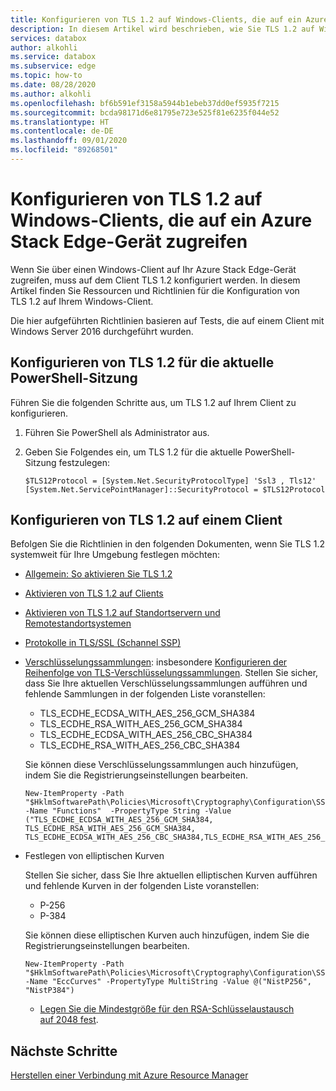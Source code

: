 ```yaml
---
title: Konfigurieren von TLS 1.2 auf Windows-Clients, die auf ein Azure Stack Edge-GPU-Gerät zugreifen
description: In diesem Artikel wird beschrieben, wie Sie TLS 1.2 auf Windows-Clients konfigurieren, die auf ein Azure Stack Edge-GPU-Gerät zugreifen.
services: databox
author: alkohli
ms.service: databox
ms.subservice: edge
ms.topic: how-to
ms.date: 08/28/2020
ms.author: alkohli
ms.openlocfilehash: bf6b591ef3158a5944b1ebeb37dd0ef5935f7215
ms.sourcegitcommit: bcda98171d6e81795e723e525f81e6235f044e52
ms.translationtype: HT
ms.contentlocale: de-DE
ms.lasthandoff: 09/01/2020
ms.locfileid: "89268501"
---
```

# <a name="configure-tls-12-on-windows-clients-accessing-azure-stack-edge-device"></a>Konfigurieren von TLS 1.2 auf Windows-Clients, die auf ein Azure Stack Edge-Gerät zugreifen

<!--[!INCLUDE [applies-to-skus](../../includes/azure-stack-edge-applies-to-all-sku.md)]-->

Wenn Sie über einen Windows-Client auf Ihr Azure Stack Edge-Gerät zugreifen, muss auf dem Client TLS 1.2 konfiguriert werden. In diesem Artikel finden Sie Ressourcen und Richtlinien für die Konfiguration von TLS 1.2 auf Ihrem Windows-Client. 

Die hier aufgeführten Richtlinien basieren auf Tests, die auf einem Client mit Windows Server 2016 durchgeführt wurden.

## <a name="configure-tls-12-for-current-powershell-session"></a>Konfigurieren von TLS 1.2 für die aktuelle PowerShell-Sitzung

Führen Sie die folgenden Schritte aus, um TLS 1.2 auf Ihrem Client zu konfigurieren.

1. Führen Sie PowerShell als Administrator aus.
2. Geben Sie Folgendes ein, um TLS 1.2 für die aktuelle PowerShell-Sitzung festzulegen:
  
    ```azurepowershell
    $TLS12Protocol = [System.Net.SecurityProtocolType] 'Ssl3 , Tls12'
    [System.Net.ServicePointManager]::SecurityProtocol = $TLS12Protocol
    ```
## <a name="configure-tls-12-on-client"></a>Konfigurieren von TLS 1.2 auf einem Client

Befolgen Sie die Richtlinien in den folgenden Dokumenten, wenn Sie TLS 1.2 systemweit für Ihre Umgebung festlegen möchten:

- [Allgemein: So aktivieren Sie TLS 1.2](https://docs.microsoft.com/windows-server/security/tls/tls-registry-settings#tls-12)
- [Aktivieren von TLS 1.2 auf Clients](https://docs.microsoft.com/configmgr/core/plan-design/security/enable-tls-1-2-client)
- [Aktivieren von TLS 1.2 auf Standortservern und Remotestandortsystemen](https://docs.microsoft.com/configmgr/core/plan-design/security/enable-tls-1-2-server)
- [Protokolle in TLS/SSL (Schannel SSP)](https://docs.microsoft.com/windows-server/security/tls/manage-tls#configuring-tls-ecc-curve-order)
- [Verschlüsselungssammlungen](https://docs.microsoft.com/windows-server/security/tls/tls-registry-settings#tls-12): insbesondere [Konfigurieren der Reihenfolge von TLS-Verschlüsselungssammlungen](https://docs.microsoft.com/windows-server/security/tls/manage-tls#configuring-tls-cipher-suite-order). Stellen Sie sicher, dass Sie Ihre aktuellen Verschlüsselungssammlungen aufführen und fehlende Sammlungen in der folgenden Liste voranstellen:

    - TLS_ECDHE_ECDSA_WITH_AES_256_GCM_SHA384
    - TLS_ECDHE_RSA_WITH_AES_256_GCM_SHA384
    - TLS_ECDHE_ECDSA_WITH_AES_256_CBC_SHA384
    - TLS_ECDHE_RSA_WITH_AES_256_CBC_SHA384

    Sie können diese Verschlüsselungssammlungen auch hinzufügen, indem Sie die Registrierungseinstellungen bearbeiten.

    ```azurepowershell
    New-ItemProperty -Path "$HklmSoftwarePath\Policies\Microsoft\Cryptography\Configuration\SSL\00010002" -Name "Functions"  -PropertyType String -Value ("TLS_ECDHE_ECDSA_WITH_AES_256_GCM_SHA384, TLS_ECDHE_RSA_WITH_AES_256_GCM_SHA384, TLS_ECDHE_ECDSA_WITH_AES_256_CBC_SHA384,TLS_ECDHE_RSA_WITH_AES_256_CBC_SHA384")
    ```

- Festlegen von elliptischen Kurven

    Stellen Sie sicher, dass Sie Ihre aktuellen elliptischen Kurven aufführen und fehlende Kurven in der folgenden Liste voranstellen:

    - P-256 
    - P-384

    Sie können diese elliptischen Kurven auch hinzufügen, indem Sie die Registrierungseinstellungen bearbeiten.
    
    ```azurepowershell
    New-ItemProperty -Path "$HklmSoftwarePath\Policies\Microsoft\Cryptography\Configuration\SSL\00010002" -Name "EccCurves" -PropertyType MultiString -Value @("NistP256", "NistP384")
    ```
    
    - [Legen Sie die Mindestgröße für den RSA-Schlüsselaustausch auf 2048 fest](https://docs.microsoft.com/windows-server/security/tls/tls-registry-settings#keyexchangealgorithm---client-rsa-key-sizes).



## <a name="next-steps"></a>Nächste Schritte

[Herstellen einer Verbindung mit Azure Resource Manager](azure-stack-edge-j-series-connect-resource-manager.md)
